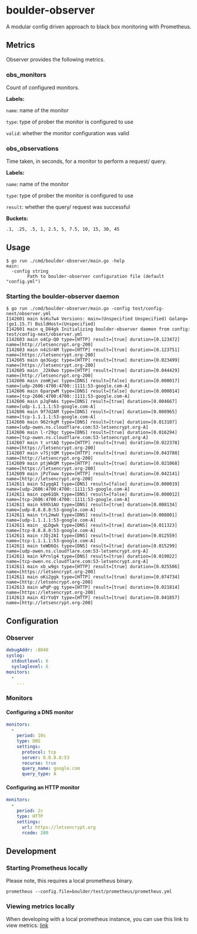# boulder-observer
A modular config driven approach to black box monitoring with
Prometheus.

## Metrics
Observer provides the following metrics.

### obs_monitors
Count of configured monitors.

**Labels:**

`name`: name of the monitor

`type`: type of prober the monitor is configured to use

`valid`: whether the monitor configuration was valid

### obs_observations
Time taken, in seconds, for a monitor to perform a request/ query.

**Labels:**

`name`: name of the monitor

`type`: type of prober the monitor is configured to use

`result`: whether the query/ request was successful

**Buckets:**

`.1, .25, .5, 1, 2.5, 5, 7.5, 10, 15, 30, 45`

## Usage

```shell
$ go run ./cmd/boulder-observer/main.go -help
main:
  -config string
        Path to boulder-observer configuration file (default "config.yml")
```

### Starting the boulder-observer daemon
```shell
$ go run ./cmd/boulder-observer/main.go -config test/config-next/observer.yml
I142601 main ksKu7w4 Versions: main=(Unspecified Unspecified) Golang=(go1.15.7) BuildHost=(Unspecified)
I142601 main q_D84gk Initializing boulder-observer daemon from config: test/config-next/observer.yml
I142603 main o4Cp-Q0 type=[HTTP] result=[true] duration=[0.123472] name=[http://letsencrypt.org-200]
I142603 main n4iSrAM type=[HTTP] result=[true] duration=[0.123751] name=[https://letsencrypt.org-200]
I142605 main qe3Gugc type=[HTTP] result=[true] duration=[0.023499] name=[https://letsencrypt.org-200]
I142605 main _J2k0wo type=[HTTP] result=[true] duration=[0.044429] name=[http://letsencrypt.org-200]
I142606 main zomKjwc type=[DNS] result=[false] duration=[0.000017] name=[udp-2606:4700:4700::1111:53-google.com-A]
I142606 main 6parpwM type=[DNS] result=[false] duration=[0.000014] name=[tcp-2606:4700:4700::1111:53-google.com-A]
I142606 main pJqFmAs type=[DNS] result=[true] duration=[0.004667] name=[udp-1.1.1.1:53-google.com-A]
I142606 main 9f7d2AM type=[DNS] result=[true] duration=[0.008965] name=[tcp-1.1.1.1:53-google.com-A]
I142606 main 962rkgM type=[DNS] result=[true] duration=[0.013107] name=[udp-owen.ns.cloudflare.com:53-letsencrypt.org-A]
I142606 main l-r29gc type=[DNS] result=[true] duration=[0.016294] name=[tcp-owen.ns.cloudflare.com:53-letsencrypt.org-A]
I142607 main t_vrtAQ type=[HTTP] result=[true] duration=[0.022378] name=[https://letsencrypt.org-200]
I142607 main v7SjtQM type=[HTTP] result=[true] duration=[0.043780] name=[http://letsencrypt.org-200]
I142609 main ptjWkQM type=[HTTP] result=[true] duration=[0.021068] name=[https://letsencrypt.org-200]
I142609 main jPzToww type=[HTTP] result=[true] duration=[0.042141] name=[http://letsencrypt.org-200]
I142611 main 5IygqAI type=[DNS] result=[false] duration=[0.000019] name=[udp-2606:4700:4700::1111:53-google.com-A]
I142611 main zqe61Qk type=[DNS] result=[false] duration=[0.000012] name=[tcp-2606:4700:4700::1111:53-google.com-A]
I142611 main k9Xh1AU type=[DNS] result=[true] duration=[0.008134] name=[udp-8.8.8.8:53-google.com-A]
I142611 main trL2mwU type=[DNS] result=[true] duration=[0.008801] name=[udp-1.1.1.1:53-google.com-A]
I142611 main _qLDgwk type=[DNS] result=[true] duration=[0.011323] name=[tcp-8.8.8.8:53-google.com-A]
I142611 main rJDj2AI type=[DNS] result=[true] duration=[0.012559] name=[tcp-1.1.1.1:53-google.com-A]
I142611 main teWD6Qs type=[DNS] result=[true] duration=[0.015299] name=[udp-owen.ns.cloudflare.com:53-letsencrypt.org-A]
I142611 main kPrnlg4 type=[DNS] result=[true] duration=[0.019022] name=[tcp-owen.ns.cloudflare.com:53-letsencrypt.org-A]
I142611 main xb_w9gs type=[HTTP] result=[true] duration=[0.025506] name=[https://letsencrypt.org-200]
I142611 main oKi2ggk type=[HTTP] result=[true] duration=[0.074734] name=[http://letsencrypt.org-200]
I142613 main wPqP-gg type=[HTTP] result=[true] duration=[0.021814] name=[https://letsencrypt.org-200]
I142613 main 4IrYoQY type=[HTTP] result=[true] duration=[0.041857] name=[http://letsencrypt.org-200]
```

## Configuration

### Observer
```yaml
debugAddr: :8040
syslog:
  stdoutlevel: 6
  sysloglevel: 6
monitors:
  -
    ...
```

### Monitors

#### Configuring a DNS monitor
```yaml
monitors:
  - 
    period: 10s
    type: DNS
    settings:
      protocol: tcp
      server: 8.8.8.8:53
      recurse: true
      query_name: google.com
      query_type: A
```

#### Configuring an HTTP monitor
```yaml
monitors:
  - 
    period: 2s
    type: HTTP
    settings: 
      url: https://letsencrypt.org
      rcode: 200
```

## Development

### Starting Prometheus locally
Please note, this requires a local prometheus binary.
```shell
prometheus --config.file=boulder/test/prometheus/prometheus.yml
```

### Viewing metrics locally
When developing with a local prometheus instance, you can use this link
to view metrics:
[link](http://0.0.0.0:9090/graph?g0.expr=sum%20by(name)%20(%0Arate(obs_observations_bucket%7Bresult%3D%22true%22%7D%5B1m%5D)%0A)&g0.tab=0&g0.stacked=0&g0.range_input=1h&g1.expr=sum%20by(name)%20(%0Arate(obs_observations_bucket%7Bresult%3D%22false%22%7D%5B1m%5D)%0A)&g1.tab=0&g1.stacked=0&g1.range_input=1h&g2.expr=count%20by(valid)%20(%0Aobs_monitors%7Bvalid%3D%22true%22%7D%0A)&g2.tab=0&g2.stacked=0&g2.range_input=1h)